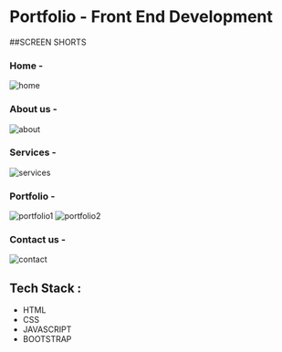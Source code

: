 # Portfolio - Front End Development

##SCREEN SHORTS

### Home -

![home](https://github.com/pavankumarudatha/portfolio-front-end-development/assets/118047429/265a2cc1-7e7e-46f7-846d-7d4789111dd4)


### About us -

![about](https://github.com/pavankumarudatha/portfolio-front-end-development/assets/118047429/8b2e952e-3c09-41e4-9bed-3e100cd9718b)

### Services -

![services](https://github.com/pavankumarudatha/portfolio-front-end-development/assets/118047429/5884c6e3-dbcb-416a-a02e-3ebf04228637)

### Portfolio -
![portfolio1](https://github.com/pavankumarudatha/portfolio-front-end-development/assets/118047429/5c1bc890-6837-4efc-8b0a-1325daef9c59)
![portfolio2](https://github.com/pavankumarudatha/portfolio-front-end-development/assets/118047429/89f64621-68ef-4b1e-a2ba-8753527f7d61)

### Contact us -

![contact](https://github.com/pavankumarudatha/portfolio-front-end-development/assets/118047429/997ee478-c312-44e3-848d-6b1a454db1cf)

## Tech Stack :
- HTML
- CSS
- JAVASCRIPT
- BOOTSTRAP
